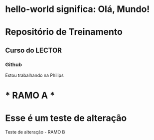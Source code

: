 # hello-world significa: Olá, Mundo!
<p style="text-align: center; "Markdown=1"> 

<h1>Repositório de Treinamento</h1>
<h2>Curso do LECTOR</h2>
<h3> Github</h3>
Estou trabalhando na Philips
<h1>
* RAMO A *
</h1>
<h1>
Esse é um teste de alteração
</h1>
Teste de alteração - RAMO B
</p>

